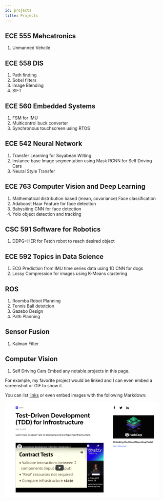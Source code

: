 ```yaml
---
id: projects
title: Projects
---
```


## ECE 555 Mehcatronics
1. Unmanned Vehcile

## ECE 558 DIS
1. Path finding
2. Sobel filters
3. Image Blending
4. SIFT

## ECE 560 Embedded Systems
1. FSM for IMU
2. Multicontrol buck converter
3. Synchronous touchscreen using RTOS

## ECE 542 Neural Network
1. Transfer Learning for Soyabean Wilting
2. Instance base Image segmentation using Mask RCNN for Self Driving Cars
4. Neural Style Transfer

## ECE 763 Computer Vision and Deep Learning
1. Mathematical distribution based (mean, covariance) Face classification
2. Adaboost Haar Feature for face detection
3. Babysiting CNN for face detection
4. Yolo object detection and tracking

## CSC 591 Software for Robotics
1. DDPG+HER for Fetch robot to reach desired object

## ECE 592 Topics in Data Science
1. ECG Prediction from IMU time series data using 1D CNN for dogs
2. Lossy Compression for images using K-Means clustering

## ROS
1. Roomba Robot Planning
2. Tennis Ball detetcion
3. Gazebo Design
4. Path Planning

## Sensor Fusion
1. Kalman Filter

## Computer Vision
1. Self Driving Cars
Embed any notable projects in this page.

For example, my favorite project would be linked and I can even embed
a screenshot or GIF to show it.

You can list [links](https://www.hashicorp.com/resources/test-driven-development-tdd-for-infrastructure)
or even embed images with the following Markdown:

![Add alternate text for image](./assets/rosemary.png)
